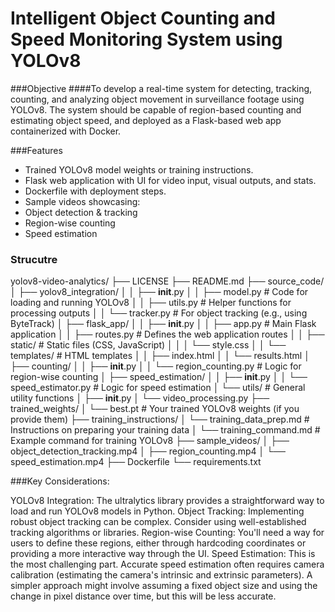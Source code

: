 
# Intelligent Object Counting and Speed Monitoring System using YOLOv8
###Objective 
####To develop a real-time system for detecting, tracking, counting, and analyzing object 
movement in surveillance footage using YOLOv8. The system should be capable of 
region-based counting and estimating object speed, and deployed as a Flask-based web app 
containerized with Docker. 

###Features 
- Trained YOLOv8 model weights or training instructions.
- Flask web application with UI for video input, visual outputs, and stats. 
- Dockerfile with deployment steps. 
- Sample videos showcasing: 
- Object detection & tracking 
- Region-wise counting 
- Speed estimation 

### Strucutre
yolov8-video-analytics/
├── LICENSE
├── README.md
├── source_code/
│   ├── yolov8_integration/
│   │   ├── __init__.py
│   │   ├── model.py          # Code for loading and running YOLOv8
│   │   ├── utils.py          # Helper functions for processing outputs
│   │   └── tracker.py        # For object tracking (e.g., using ByteTrack)
│   ├── flask_app/
│   │   ├── __init__.py
│   │   ├── app.py            # Main Flask application
│   │   ├── routes.py         # Defines the web application routes
│   │   ├── static/           # Static files (CSS, JavaScript)
│   │   │   └── style.css
│   │   └── templates/        # HTML templates
│   │       ├── index.html
│   │       └── results.html
│   ├── counting/
│   │   ├── __init__.py
│   │   └── region_counting.py # Logic for region-wise counting
│   ├── speed_estimation/
│   │   ├── __init__.py
│   │   └── speed_estimator.py # Logic for speed estimation
│   └── utils/              # General utility functions
│       ├── __init__.py
│       └── video_processing.py
├── trained_weights/
│   └── best.pt             # Your trained YOLOv8 weights (if you provide them)
├── training_instructions/
│   └── training_data_prep.md # Instructions on preparing your training data
│   └── training_command.md  # Example command for training YOLOv8
├── sample_videos/
│   ├── object_detection_tracking.mp4
│   ├── region_counting.mp4
│   └── speed_estimation.mp4
├── Dockerfile
└── requirements.txt

###Key Considerations:

YOLOv8 Integration: The ultralytics library provides a straightforward way to load and run YOLOv8 models in Python.
Object Tracking: Implementing robust object tracking can be complex. Consider using well-established tracking algorithms or libraries.
Region-wise Counting: You'll need a way for users to define these regions, either through hardcoding coordinates or providing a more interactive way through the UI.
Speed Estimation: This is the most challenging part. Accurate speed estimation often requires camera calibration (estimating the camera's intrinsic and extrinsic parameters). A simpler approach might involve assuming a fixed object size and using the change in pixel distance over time, but this will be less accurate.
